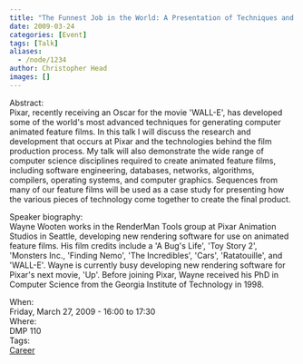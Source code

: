 ```yaml
---
title: "The Funnest Job in the World: A Presentation of Techniques and Technologies Used to Create Pixar's Animated Films"
date: 2009-03-24
categories: [Event]
tags: [Talk]
aliases:
  - /node/1234
author: Christopher Head
images: []
---
```


<div class="field field-name-body field-type-text-with-summary field-label-hidden"><div class="field-items"><div class="field-item even"><p>Abstract:<br>
Pixar, recently receiving an Oscar for the movie &apos;WALL-E&apos;, has developed some of the world&apos;s most advanced techniques for generating computer animated feature films.  In this talk I will discuss the research and development that occurs at Pixar and the technologies behind the film production process.  My talk will also demonstrate the wide range of computer science disciplines required to create animated feature films, including software engineering, databases, networks, algorithms, compilers, operating systems, and computer graphics.  Sequences from many of our feature films will be used as a case study for presenting how the various pieces of technology come together to create the final product.</p>
<p>Speaker biography:<br>
Wayne Wooten works in the RenderMan Tools group at Pixar Animation Studios in Seattle, developing new rendering software for use on animated feature films.  His film credits include a &apos;A Bug&apos;s Life&apos;, &apos;Toy Story 2&apos;, &apos;Monsters Inc., &apos;Finding Nemo&apos;, &apos;The Incredibles&apos;, &apos;Cars&apos;, &apos;Ratatouille&apos;, and &apos;WALL-E&apos;.  Wayne is currently busy developing new rendering software for Pixar&apos;s next movie, &apos;Up&apos;.  Before joining Pixar, Wayne received his PhD in Computer Science from the Georgia Institute of Technology in 1998.</p>
</div></div></div><div class="field field-name-field-dates field-type-datetime field-label-above"><div class="field-label">When:&#xA0;</div><div class="field-items"><div class="field-item even"><span class="date-display-single">Friday, March 27, 2009 - <span class="date-display-range"><span class="date-display-start">16:00</span> to <span class="date-display-end">17:30</span></span></span></div></div></div><div class="field field-name-field-location field-type-text field-label-above"><div class="field-label">Where:&#xA0;</div><div class="field-items"><div class="field-item even">DMP 110</div></div></div>    <footer>
    <div class="field field-name-field-tags field-type-taxonomy-term-reference field-label-above"><div class="field-label">Tags:&#xA0;</div><div class="field-items"><div class="field-item even"><a href="/career">Career</a></div></div></div>      </footer>

